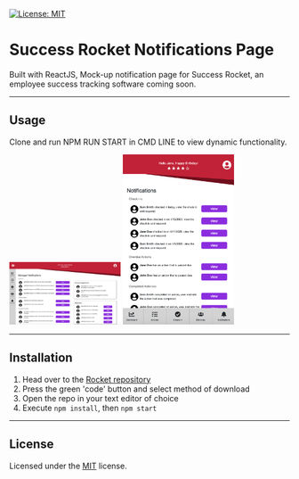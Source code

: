 [![License: MIT](https://img.shields.io/badge/License-MIT-blue.svg)](https://opensource.org/licenses/MIT)

# Success Rocket Notifications Page

Built with ReactJS, Mock-up notification page for Success Rocket, an employee success tracking software coming soon. 

---

## Usage

Clone and run NPM RUN START in CMD LINE to view dynamic functionality.

<img src="./client/public/computer.png" alt="Computer View" width="200"/>
<img src="./client/public/mobile.png" alt="Mobile View" width="200"/>

---

## Installation

1. Head over to the [Rocket repository](https://github.com/garrettwalter/rocket)
2. Press the green 'code' button and select method of download
4. Open the repo in your text editor of choice
5. Execute `npm install`, then `npm start`


---

## License

Licensed under the [MIT](https://opensource.org/licenses/MIT) license.